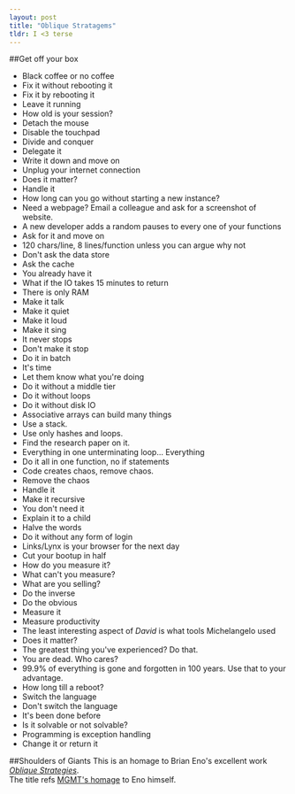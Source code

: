 ```yaml
---
layout: post
title: "Oblique Stratagems"
tldr: I <3 terse
---
```

##Get off your box
* Black coffee or no coffee
* Fix it without rebooting it
* Fix it by rebooting it
* Leave it running
* How old is your session?
* Detach the mouse
* Disable the touchpad
* Divide and conquer
* Delegate it
* Write it down and move on
* Unplug your internet connection 
* Does it matter?
* Handle it
* How long can you go without starting a new instance?
* Need a webpage?  Email a colleague and ask for a screenshot of website.
* A new developer adds a random pauses to every one of your functions
* Ask for it and move on
* 120 chars/line, 8 lines/function unless you can argue why not
* Don't ask the data store
* Ask the cache
* You already have it
* What if the IO takes 15 minutes to return
* There is only RAM
* Make it talk
* Make it quiet
* Make it loud
* Make it sing
* It never stops
* Don't make it stop
* Do it in batch
* It's time
* Let them know what you're doing
* Do it without a middle tier
* Do it without loops
* Do it without disk IO
* Associative arrays can build many things
* Use a stack.
* Use only hashes and loops.
* Find the research paper on it.
* Everything in one unterminating loop... Everything
* Do it all in one function, no if statements
* Code creates chaos, remove chaos.
* Remove the chaos
* Handle it
* Make it recursive
* You don't need it
* Explain it to a child
* Halve the words
* Do it without any form of login
* Links/Lynx is your browser for the next day
* Cut your bootup in half
* How do you measure it?
* What can't you measure?
* What are you selling?
* Do the inverse
* Do the obvious
* Measure it
* Measure productivity
* The least interesting aspect of *David* is what tools Michelangelo used
* Does it matter?
* The greatest thing you've experienced?  Do that.
* You are dead.  Who cares?
* 99.9% of everything is gone and forgotten in 100 years.  Use that to your advantage.
* How long till a reboot?
* Switch the language
* Don't switch the language
* It's been done before
* Is it solvable or not solvable?
* Programming is exception handling
* Change it or return it



##Shoulders of Giants
This is an homage to Brian Eno's excellent work [*Oblique Strategies*](http://www.rtqe.net/ObliqueStrategies/).  
The title refs [MGMT's homage](http://www.youtube.com/watch?v=E7ISc-b-6CE#t=0m9s) to Eno himself.

